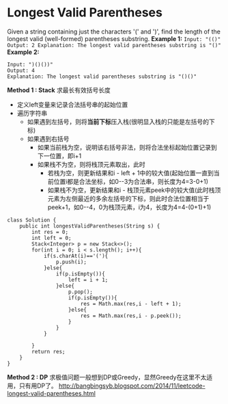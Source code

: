 # Longest Valid Parentheses

Given a string containing just the characters '(' and ')', find the length of the longest valid (well-formed) parentheses substring.
**Example 1:**
``
Input: "(()"
Output: 2
Explanation: The longest valid parentheses substring is "()"
``
**Example 2:**
```
Input: ")()())"
Output: 4
Explanation: The longest valid parentheses substring is "()()"
```

**Method 1 : Stack**
求最长有效括号长度

* 定义left变量来记录合法括号串的起始位置
* 遍历字符串
  * 如果遇到左括号，则将**当前下标**压入栈(很明显入栈的只能是左括号的下标)
  * 如果遇到右括号
    * 如果当前栈为空，说明该右括号非法，则将合法坐标起始位置记录到下一位置，即i+1
    * 如果栈不为空，则将栈顶元素取出，此时
      * 若栈为空，则更新结果和i - left + 1中的较大值(起始位置一直到当前位置i都是合法坐标，如0--3为合法串，则长度为4=3-0+1)
      * 如果栈不为空，更新结果和i - 栈顶元素peek中的较大值(此时栈顶元素为左侧最近的多余左括号的下标，则此时合法位置相当于peek+1，如0--4，0为栈顶元素，i为4，长度为4=4-(0+1)+1)

```
class Solution {
    public int longestValidParentheses(String s) {
        int res = 0;
        int left = 0;
        Stack<Integer> p = new Stack<>();
        for(int i = 0; i < s.length(); i++){
            if(s.charAt(i)=='('){
                p.push(i);
            }else{
                if(p.isEmpty()){
                    left = i + 1;
                }else{
                    p.pop();
                    if(p.isEmpty()){
                        res = Math.max(res,i - left + 1);
                    }else{
                        res = Math.max(res,i - p.peek());
                    }
                }
            }
            
        }
        return res;
    }
}
```
**Method 2 : DP**
求极值问题一般想到DP或Greedy，显然Greedy在这里不太适用，只有用DP了。
http://bangbingsyb.blogspot.com/2014/11/leetcode-longest-valid-parentheses.html
